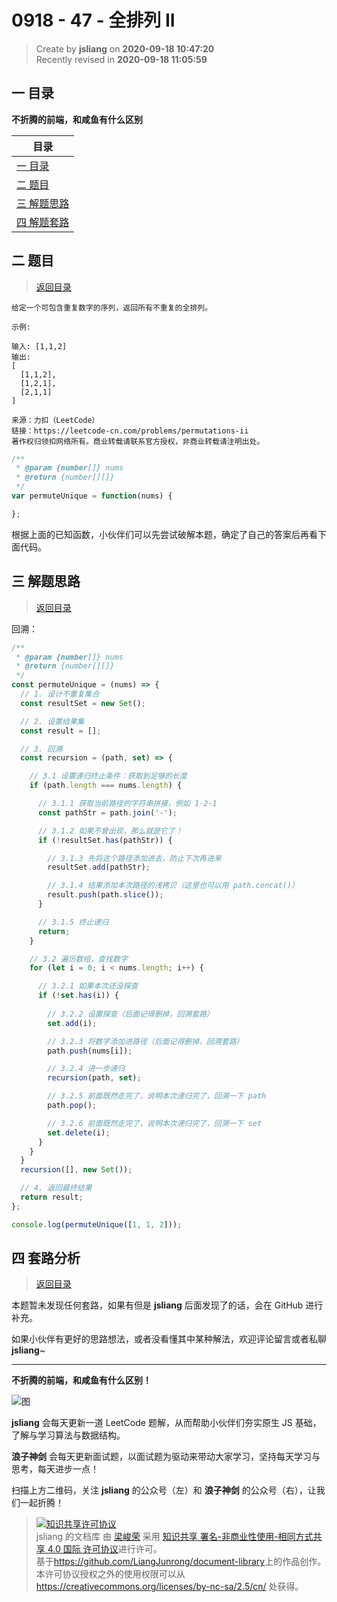 0918 - 47 - 全排列 II
===

> Create by **jsliang** on **2020-09-18 10:47:20**  
> Recently revised in **2020-09-18 11:05:59**

## <a name="chapter-one" id="chapter-one"></a>一 目录

**不折腾的前端，和咸鱼有什么区别**

| 目录 |
| --- |
| [一 目录](#chapter-one) |
| <a name="catalog-chapter-two" id="catalog-chapter-two"></a>[二 题目](#chapter-two) |
| <a name="catalog-chapter-three" id="catalog-chapter-three"></a>[三 解题思路](#chapter-three) |
| <a name="catalog-chapter-four" id="catalog-chapter-four"></a>[四 解题套路](#chapter-four) |

## <a name="chapter-two" id="chapter-two"></a>二 题目

> [返回目录](#chapter-one)

```
给定一个可包含重复数字的序列，返回所有不重复的全排列。

示例:

输入: [1,1,2]
输出:
[
  [1,1,2],
  [1,2,1],
  [2,1,1]
]

来源：力扣（LeetCode）
链接：https://leetcode-cn.com/problems/permutations-ii
著作权归领扣网络所有。商业转载请联系官方授权，非商业转载请注明出处。
```

```js
/**
 * @param {number[]} nums
 * @return {number[][]}
 */
var permuteUnique = function(nums) {

};
```

根据上面的已知函数，小伙伴们可以先尝试破解本题，确定了自己的答案后再看下面代码。

## <a name="chapter-three" id="chapter-three"></a>三 解题思路

> [返回目录](#chapter-one)

回溯：

```js
/**
 * @param {number[]} nums
 * @return {number[][]}
 */
const permuteUnique = (nums) => {
  // 1. 设计不重复集合
  const resultSet = new Set();

  // 2. 设置结果集
  const result = [];

  // 3. 回溯
  const recursion = (path, set) => {

    // 3.1 设置递归终止条件：获取到足够的长度
    if (path.length === nums.length) {

      // 3.1.1 获取当前路径的字符串拼接，例如 1-2-1
      const pathStr = path.join('-');

      // 3.1.2 如果不曾出现，那么就是它了！
      if (!resultSet.has(pathStr)) {

        // 3.1.3 先将这个路径添加进去，防止下次再进来
        resultSet.add(pathStr);

        // 3.1.4 结果添加本次路径的浅拷贝（这里也可以用 path.concat()）
        result.push(path.slice());
      }

      // 3.1.5 终止递归
      return;
    }

    // 3.2 遍历数组，查找数字
    for (let i = 0; i < nums.length; i++) {

      // 3.2.1 如果本次还没探查
      if (!set.has(i)) {
        
        // 3.2.2 设置探查（后面记得删掉，回溯套路）
        set.add(i);

        // 3.2.3 将数字添加进路径（后面记得删掉，回溯套路）
        path.push(nums[i]);

        // 3.2.4 进一步递归
        recursion(path, set);

        // 3.2.5 前面既然走完了，说明本次递归完了，回溯一下 path
        path.pop();

        // 3.2.6 前面既然走完了，说明本次递归完了，回溯一下 set
        set.delete(i);
      }
    }
  }
  recursion([], new Set());

  // 4. 返回最终结果
  return result;
};

console.log(permuteUnique([1, 1, 2]));
```

## <a name="chapter-four" id="chapter-four"></a>四 套路分析

> [返回目录](#chapter-one)

本题暂未发现任何套路，如果有但是 **jsliang** 后面发现了的话，会在 GitHub 进行补充。

如果小伙伴有更好的思路想法，或者没看懂其中某种解法，欢迎评论留言或者私聊 **jsliang**~

---

**不折腾的前端，和咸鱼有什么区别！**

![图](https://github.com/LiangJunrong/document-library/blob/master/public-repertory/img/z-index-small.png?raw=true)

**jsliang** 会每天更新一道 LeetCode 题解，从而帮助小伙伴们夯实原生 JS 基础，了解与学习算法与数据结构。

**浪子神剑** 会每天更新面试题，以面试题为驱动来带动大家学习，坚持每天学习与思考，每天进步一点！

扫描上方二维码，关注 **jsliang** 的公众号（左）和 **浪子神剑** 的公众号（右），让我们一起折腾！

> <a rel="license" href="http://creativecommons.org/licenses/by-nc-sa/4.0/"><img alt="知识共享许可协议" style="border-width:0" src="https://i.creativecommons.org/l/by-nc-sa/4.0/88x31.png" /></a><br /><span xmlns:dct="http://purl.org/dc/terms/" property="dct:title">jsliang 的文档库</span> 由 <a xmlns:cc="http://creativecommons.org/ns#" href="https://github.com/LiangJunrong/document-library" property="cc:attributionName" rel="cc:attributionURL">梁峻荣</a> 采用 <a rel="license" href="http://creativecommons.org/licenses/by-nc-sa/4.0/">知识共享 署名-非商业性使用-相同方式共享 4.0 国际 许可协议</a>进行许可。<br />基于<a xmlns:dct="http://purl.org/dc/terms/" href="https://github.com/LiangJunrong/document-library" rel="dct:source">https://github.com/LiangJunrong/document-library</a>上的作品创作。<br />本许可协议授权之外的使用权限可以从 <a xmlns:cc="http://creativecommons.org/ns#" href="https://creativecommons.org/licenses/by-nc-sa/2.5/cn/" rel="cc:morePermissions">https://creativecommons.org/licenses/by-nc-sa/2.5/cn/</a> 处获得。